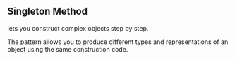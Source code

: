 ## Singleton Method

lets you construct complex objects step by step.

The pattern allows you to produce different types and representations of an object using the same construction code.
